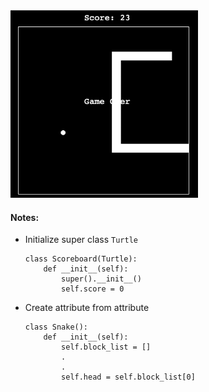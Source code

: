 <img src="https://github.com/hoytlui/Experiments/blob/main/Inheritance%20-%20snake/image.png" width="300" height="300">

#### Notes:

- Initialize super class `Turtle`
  ```
  class Scoreboard(Turtle):
      def __init__(self):
          super().__init__()
          self.score = 0
  ```

- Create attribute from attribute
  ```
  class Snake():
      def __init__(self):
          self.block_list = []
          .
          .
          self.head = self.block_list[0]
  ```
